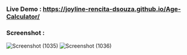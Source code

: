 ### Live Demo : https://joyline-rencita-dsouza.github.io/Age-Calculator/

### Screenshot : 
![Screenshot (1035)](https://github.com/user-attachments/assets/27d42f33-a190-4978-81ec-70a8f08ee3e2)
![Screenshot (1036)](https://github.com/user-attachments/assets/1ab6c46f-3751-41f2-ad08-af31ac7f24ab)
